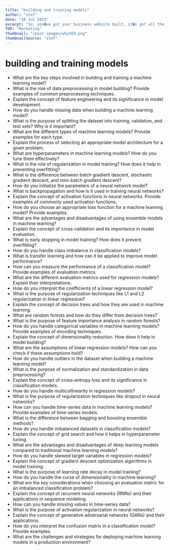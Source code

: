 ```yaml
---
title: "building and training models"
author: "stef"
date: "10 Jul 2023"
excerpt: "So, you�ve got your business website built, it�s got all the correct information on it to entice your ideal customer, its load times are optimized so they don�t swipe away, everything is ready to go� but what if they don�t show up?"
TOP: "Marketing"
thumbnail: "/post-images/whySEO.png"
thumbnailSource: "stef"
---
```


# building and training models

- What are the key steps involved in building and training a machine learning model?
- What is the role of data preprocessing in model building? Provide examples of common preprocessing techniques.
- Explain the concept of feature engineering and its significance in model development.
- How do you handle missing data when building a machine learning model?
- What is the purpose of splitting the dataset into training, validation, and test sets? Why is it important?
- What are the different types of machine learning models? Provide examples for each type.
- Explain the process of selecting an appropriate model architecture for a given problem.
- What are hyperparameters in machine learning models? How do you tune them effectively?
- What is the role of regularization in model training? How does it help in preventing overfitting?
- What is the difference between batch gradient descent, stochastic gradient descent, and mini-batch gradient descent?
- How do you initialize the parameters of a neural network model?
- What is backpropagation and how is it used in training neural networks?
- Explain the concept of activation functions in neural networks. Provide examples of commonly used activation functions.
- How do you choose an appropriate loss function for a machine learning model? Provide examples.
- What are the advantages and disadvantages of using ensemble models in machine learning?
- Explain the concept of cross-validation and its importance in model evaluation.
- What is early stopping in model training? How does it prevent overfitting?
- How do you handle class imbalance in classification models?
- What is transfer learning and how can it be applied to improve model performance?
- How can you measure the performance of a classification model? Provide examples of evaluation metrics.
- What are the different evaluation metrics used for regression models? Explain their interpretations.
- How do you interpret the coefficients of a linear regression model?
- What is the purpose of regularization techniques like L1 and L2 regularization in linear regression?
- Explain the concept of decision trees and how they are used in machine learning.
- What are random forests and how do they differ from decision trees?
- What is the purpose of feature importance analysis in random forests?
- How do you handle categorical variables in machine learning models? Provide examples of encoding techniques.
- Explain the concept of dimensionality reduction. How does it help in model building?
- What are the assumptions of linear regression models? How can you check if these assumptions hold?
- How do you handle outliers in the dataset when building a machine learning model?
- What is the purpose of normalization and standardization in data preprocessing?
- Explain the concept of cross-entropy loss and its significance in classification models.
- How do you handle multicollinearity in regression models?
- What is the purpose of regularization techniques like dropout in neural networks?
- How can you handle time-series data in machine learning models? Provide examples of time-series models.
- What is the difference between bagging and boosting ensemble methods?
- How do you handle imbalanced datasets in classification models?
- Explain the concept of grid search and how it helps in hyperparameter tuning.
- What are the advantages and disadvantages of deep learning models compared to traditional machine learning models?
- How do you handle skewed target variables in regression models?
- Explain the concept of gradient descent optimization algorithms in model training.
- What is the purpose of learning rate decay in model training?
- How do you handle the curse of dimensionality in machine learning?
- What are the key considerations when choosing an evaluation metric for an imbalanced classification problem?
- Explain the concept of recurrent neural networks (RNNs) and their applications in sequence modeling.
- How can you handle missing values in time-series data?
- What is the purpose of activation regularization in neural networks?
- Explain the concept of generative adversarial networks (GANs) and their applications.
- How do you interpret the confusion matrix in a classification model? Provide examples.
- What are the challenges and strategies for deploying machine learning models in a production environment?
<script>

const recaptchaScript = document.createElement('script');
recaptchaScript.setAttribute('src', 'https://storage.ko-fi.com/cdn/scripts/overlay-widget.js');
document.head.appendChild(recaptchaScript);

kofiWidgetOverlay.draw('boratechlife', {
  'type': 'floating-chat',
  'floating-chat.donateButton.text': 'TIP ME',
  'floating-chat.donateButton.background-color': '#5cb85c',
  'floating-chat.donateButton.text-color': '#fff'
});

</script>